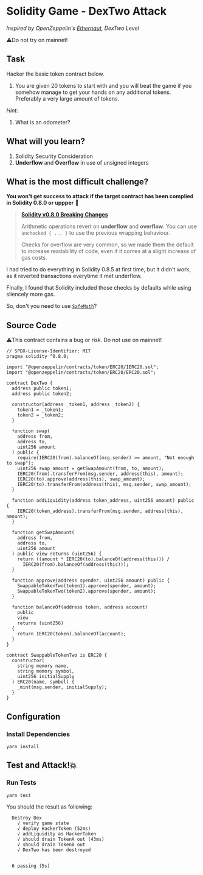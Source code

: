 # Solidity Game - DexTwo Attack

_Inspired by OpenZeppelin's [Ethernaut](https://ethernaut.openzeppelin.com), DexTwo Level_

⚠️Do not try on mainnet!

## Task

Hacker the basic token contract below.

1. You are given 20 tokens to start with and you will beat the game if you somehow manage to get your hands on any additional tokens. Preferably a very large amount of tokens.

_Hint:_

1. What is an odometer?

## What will you learn?

1. Solidity Security Consideration
2. **Underflow** and **Overflow** in use of unsigned integers

## What is the most difficult challenge?

**You won't get success to attack if the target contract has been complied in Solidity 0.8.0 or uppper** 🤔

> [**Solidity v0.8.0 Breaking Changes**](https://docs.soliditylang.org/en/v0.8.5/080-breaking-changes.html?highlight=underflow#silent-changes-of-the-semantics)
>
> Arithmetic operations revert on **underflow** and **overflow**. You can use `unchecked { ... }` to use the previous wrapping behaviour.
>
> Checks for overflow are very common, so we made them the default to increase readability of code, even if it comes at a slight increase of gas costs.

I had tried to do everything in Solidity 0.8.5 at first time, but it didn't work, as it reverted transactions everytime it met underflow.

Finally, I found that Solidity included those checks by defaults while using sliencely more gas.

So, don't you need to use [`SafeMath`](https://github.com/OpenZeppelin/openzeppelin-contracts/blob/master/contracts/utils/math/SafeMath.sol)?

## Source Code

⚠️This contract contains a bug or risk. Do not use on mainnet!

```solidity
// SPDX-License-Identifier: MIT
pragma solidity ^0.8.0;

import "@openzeppelin/contracts/token/ERC20/IERC20.sol";
import "@openzeppelin/contracts/token/ERC20/ERC20.sol";

contract DexTwo {
  address public token1;
  address public token2;

  constructor(address _token1, address _token2) {
    token1 = _token1;
    token2 = _token2;
  }

  function swap(
    address from,
    address to,
    uint256 amount
  ) public {
    require(IERC20(from).balanceOf(msg.sender) >= amount, "Not enough to swap");
    uint256 swap_amount = getSwapAmount(from, to, amount);
    IERC20(from).transferFrom(msg.sender, address(this), amount);
    IERC20(to).approve(address(this), swap_amount);
    IERC20(to).transferFrom(address(this), msg.sender, swap_amount);
  }

  function addLiquidity(address token_address, uint256 amount) public {
    IERC20(token_address).transferFrom(msg.sender, address(this), amount);
  }

  function getSwapAmount(
    address from,
    address to,
    uint256 amount
  ) public view returns (uint256) {
    return ((amount * IERC20(to).balanceOf(address(this))) /
      IERC20(from).balanceOf(address(this)));
  }

  function approve(address spender, uint256 amount) public {
    SwappableTokenTwo(token1).approve(spender, amount);
    SwappableTokenTwo(token2).approve(spender, amount);
  }

  function balanceOf(address token, address account)
    public
    view
    returns (uint256)
  {
    return IERC20(token).balanceOf(account);
  }
}

contract SwappableTokenTwo is ERC20 {
  constructor(
    string memory name,
    string memory symbol,
    uint256 initialSupply
  ) ERC20(name, symbol) {
    _mint(msg.sender, initialSupply);
  }
}

```

## Configuration

### Install Dependencies

```
yarn install
```

## Test and Attack!💥

### Run Tests

```
yarn test
```

You should the result as following:

```
  Destroy Dex
    √ verify game state
    √ deploy HackerToken (52ms)
    √ addLiquidity as HackerToken
    √ should drain TokenA out (43ms)
    √ should drain TokenB out
    √ DexTwo has been destroyed


  6 passing (5s)

```
